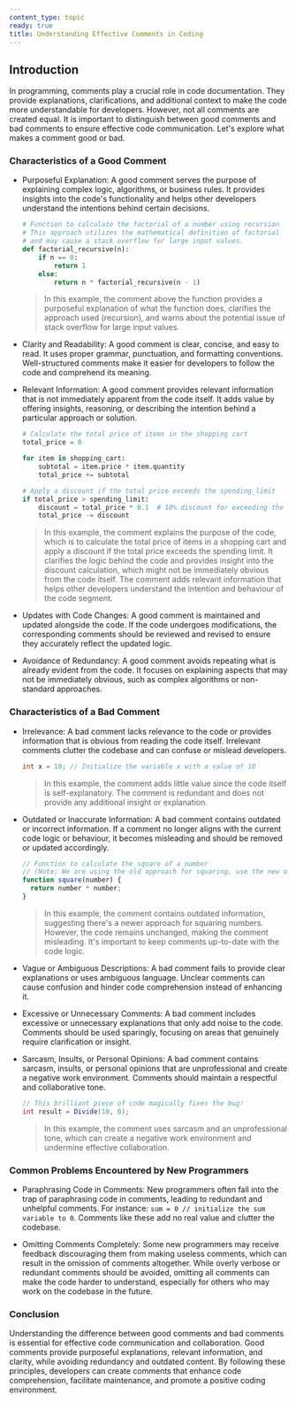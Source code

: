 ```yaml
---
content_type: topic
ready: true
title: Understanding Effective Comments in Coding
---
```


## Introduction

In programming, comments play a crucial role in code documentation. They provide explanations, clarifications, and additional context to make the code more understandable for developers. However, not all comments are created equal. It is important to distinguish between good comments and bad comments to ensure effective code communication. Let's explore what makes a comment good or bad.

### Characteristics of a Good Comment

- Purposeful Explanation: A good comment serves the purpose of explaining complex logic, algorithms, or business rules. It provides insights into the code's functionality and helps other developers understand the intentions behind certain decisions.

  ```python
  # Function to calculate the factorial of a number using recursion
  # This approach utilizes the mathematical definition of factorial
  # and may cause a stack overflow for large input values.
  def factorial_recursive(n):
      if n == 0:
          return 1
      else:
          return n * factorial_recursive(n - 1)

  ```

  > In this example, the comment above the function provides a purposeful explanation of what the function does, clarifies the approach used (recursion), and warns about the potential issue of stack overflow for large input values.

- Clarity and Readability: A good comment is clear, concise, and easy to read. It uses proper grammar, punctuation, and formatting conventions. Well-structured comments make it easier for developers to follow the code and comprehend its meaning.

- Relevant Information: A good comment provides relevant information that is not immediately apparent from the code itself. It adds value by offering insights, reasoning, or describing the intention behind a particular approach or solution.

  ```python
  # Calculate the total price of items in the shopping cart
  total_price = 0

  for item in shopping_cart:
      subtotal = item.price * item.quantity
      total_price += subtotal

  # Apply a discount if the total price exceeds the spending_limit
  if total_price > spending_limit:
      discount = total_price * 0.1  # 10% discount for exceeding the spending_limit
      total_price -= discount

  ```

  > In this example, the comment explains the purpose of the code, which is to calculate the total price of items in a shopping cart and apply a discount if the total price exceeds the spending limit. It clarifies the logic behind the code and provides insight into the discount calculation, which might not be immediately obvious from the code itself. The comment adds relevant information that helps other developers understand the intention and behaviour of the code segment.

- Updates with Code Changes: A good comment is maintained and updated alongside the code. If the code undergoes modifications, the corresponding comments should be reviewed and revised to ensure they accurately reflect the updated logic.

- Avoidance of Redundancy: A good comment avoids repeating what is already evident from the code. It focuses on explaining aspects that may not be immediately obvious, such as complex algorithms or non-standard approaches.

### Characteristics of a Bad Comment

- Irrelevance: A bad comment lacks relevance to the code or provides information that is obvious from reading the code itself. Irrelevant comments clutter the codebase and can confuse or mislead developers.

  ```java
  int x = 10; // Initialize the variable x with a value of 10
  ```

  > In this example, the comment adds little value since the code itself is self-explanatory. The comment is redundant and does not provide any additional insight or explanation.

- Outdated or Inaccurate Information: A bad comment contains outdated or incorrect information. If a comment no longer aligns with the current code logic or behaviour, it becomes misleading and should be removed or updated accordingly.

  ```javascript
  // Function to calculate the square of a number
  // (Note: We are using the old approach for squaring, use the new one instead)
  function square(number) {
    return number * number;
  }
  ```

  > In this example, the comment contains outdated information, suggesting there's a newer approach for squaring numbers. However, the code remains unchanged, making the comment misleading. It's important to keep comments up-to-date with the code logic.

- Vague or Ambiguous Descriptions: A bad comment fails to provide clear explanations or uses ambiguous language. Unclear comments can cause confusion and hinder code comprehension instead of enhancing it.

- Excessive or Unnecessary Comments: A bad comment includes excessive or unnecessary explanations that only add noise to the code. Comments should be used sparingly, focusing on areas that genuinely require clarification or insight.

- Sarcasm, Insults, or Personal Opinions: A bad comment contains sarcasm, insults, or personal opinions that are unprofessional and create a negative work environment. Comments should maintain a respectful and collaborative tone.

  ```csharp
  // This brilliant piece of code magically fixes the bug!
  int result = Divide(10, 0);
  ```

  > In this example, the comment uses sarcasm and an unprofessional tone, which can create a negative work environment and undermine effective collaboration.

### Common Problems Encountered by New Programmers

- Paraphrasing Code in Comments: New programmers often fall into the trap of paraphrasing code in comments, leading to redundant and unhelpful comments. For instance: `sum = 0 // initialize the sum variable to 0`. Comments like these add no real value and clutter the codebase.

- Omitting Comments Completely: Some new programmers may receive feedback discouraging them from making useless comments, which can result in the omission of comments altogether. While overly verbose or redundant comments should be avoided, omitting all comments can make the code harder to understand, especially for others who may work on the codebase in the future.

### Conclusion

Understanding the difference between good comments and bad comments is essential for effective code communication and collaboration. Good comments provide purposeful explanations, relevant information, and clarity, while avoiding redundancy and outdated content. By following these principles, developers can create comments that enhance code comprehension, facilitate maintenance, and promote a positive coding environment.
